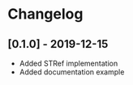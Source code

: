 Changelog
==========

## [0.1.0] - 2019-12-15

* Added STRef implementation
* Added documentation example
